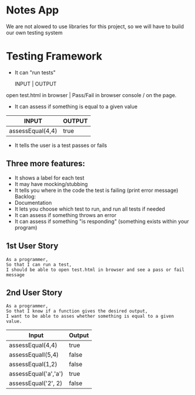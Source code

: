 # Notes App

We are not alowed to use libraries for this project, so we will have to build our own testing system

# Testing Framework

- It can "run tests"

    INPUT                 |    OUTPUT

 open test.html in browser |   Pass/Fail in browser console / on the page.

- It can assess if something is equal to a given value

|INPUT      |    OUTPUT |
------------|---------
assessEqual(4,4) |  true

- It tells the user is a test passes or fails


## Three more features:
- It shows a label for each test
- It may have mocking/stubbing
- It tells you where in the code the test is failing (print error message)
Backlog:
- Documentation
- It lets you choose which test to run, and run all tests if needed
- It can assess if something throws an error
- It can assess if something "is responding" (something exists within your program)

## 1st User Story

```
As a programmer,
So that I can run a test,
I should be able to open test.html in browser and see a pass or fail message
````

## 2nd User Story

```
As a programmer,
So that I know if a function gives the desired output,
I want to be able to asses whether something is equal to a given value.
```


Input | Output
------|------
assessEqual(4,4) | true
assessEquall(5,4) | false
assessEqual(1,2) | false
assessEqual('a','a') | true
assessEqual('2', 2) | false

